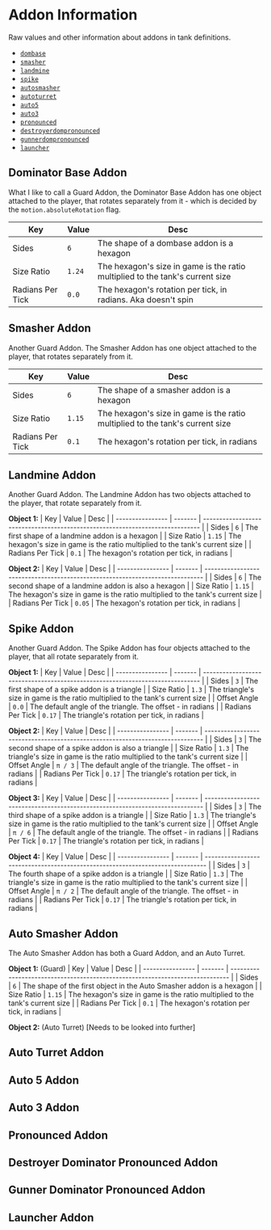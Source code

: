 # Addon Information

Raw values and other information about addons in tank definitions.

- [`dombase`](#dominator-base-addon)
- [`smasher`](#smasher-addon)
- [`landmine`](#landmine-addon)
- [`spike`](#spike-addon)
- [`autosmasher`](#auto-smasher-addon)
- [`autoturret`](#auto-turret-addon)
- [`auto5`](#auto-5-addon)
- [`auto3`](#auto-3-addon)
- [`pronounced`](#pronounced-addon)
- [`destroyerdompronounced`](#destroyer-dominator-pronounced-addon)
- [`gunnerdompronounced`](#gunner-dominator-pronounced-addon)
- [`launcher`](#launcher-addon)

## Dominator Base Addon

What I like to call a Guard Addon, the Dominator Base Addon has one object attached to the player, that rotates separately from it - which is decided by the `motion.absoluteRotation` flag.

| Key              | Value   | Desc                                                                          |
| ---------------- | ------- | ----------------------------------------------------------------------------- |
| Sides            | `6`     | The shape of a dombase addon is a hexagon                                     |
| Size Ratio       | `1.24`  | The hexagon's size in game is the ratio multiplied to the tank's current size |
| Radians Per Tick | `0.0`   | The hexagon's rotation per tick, in radians. Aka doesn't spin                 |

## Smasher Addon

Another Guard Addon. The Smasher Addon has one object attached to the player, that rotates separately from it.

| Key              | Value   | Desc                                                                          |
| ---------------- | ------- | ----------------------------------------------------------------------------- |
| Sides            | `6`     | The shape of a smasher addon is a hexagon                                     |
| Size Ratio       | `1.15`  | The hexagon's size in game is the ratio multiplied to the tank's current size |
| Radians Per Tick | `0.1`   | The hexagon's rotation per tick, in radians                                   |

## Landmine Addon

Another Guard Addon. The Landmine Addon has two objects attached to the player, that rotate separately from it.

**Object 1:**
| Key              | Value   | Desc                                                                          |
| ---------------- | ------- | ----------------------------------------------------------------------------- |
| Sides            | `6`     | The first shape of a landmine addon is a hexagon                              |
| Size Ratio       | `1.15`  | The hexagon's size in game is the ratio multiplied to the tank's current size |
| Radians Per Tick | `0.1`   | The hexagon's rotation per tick, in radians                                   |

**Object 2:**
| Key              | Value   | Desc                                                                          |
| ---------------- | ------- | ----------------------------------------------------------------------------- |
| Sides            | `6`     | The second shape of a landmine addon is also a hexagon                        |
| Size Ratio       | `1.15`  | The hexagon's size in game is the ratio multiplied to the tank's current size |
| Radians Per Tick | `0.05`  | The hexagon's rotation per tick, in radians                                   |

## Spike Addon

Another Guard Addon. The Spike Addon has four objects attached to the player, that all rotate separately from it.

**Object 1:**
| Key              | Value   | Desc                                                                          |
| ---------------- | ------- | ----------------------------------------------------------------------------- |
| Sides            | `3`     | The first shape of a spike addon is a triangle                                 |
| Size Ratio       | `1.3`   | The triangle's size in game is the ratio multiplied to the tank's current size |
| Offset Angle     | `0.0`   | The default angle of the triangle. The offset - in radians                     |
| Radians Per Tick | `0.17`  | The triangle's rotation per tick, in radians                                   |

**Object 2:**
| Key              | Value   | Desc                                                                          |
| ---------------- | ------- | ----------------------------------------------------------------------------- |
| Sides            | `3`     | The second shape of a spike addon is also a triangle                           |
| Size Ratio       | `1.3`   | The triangle's size in game is the ratio multiplied to the tank's current size |
| Offset Angle     | `π / 3` | The default angle of the triangle. The offset - in radians                     |
| Radians Per Tick | `0.17`  | The triangle's rotation per tick, in radians                                   |

**Object 3:**
| Key              | Value   | Desc                                                                          |
| ---------------- | ------- | ----------------------------------------------------------------------------- |
| Sides            | `3`     | The third shape of a spike addon is a triangle                                 |
| Size Ratio       | `1.3`   | The triangle's size in game is the ratio multiplied to the tank's current size |
| Offset Angle     | `π / 6` | The default angle of the triangle. The offset - in radians                     |
| Radians Per Tick | `0.17`  | The triangle's rotation per tick, in radians                                   |

**Object 4:**
| Key              | Value   | Desc                                                                           |
| ---------------- | ------- | ------------------------------------------------------------------------------ |
| Sides            | `3`     | The fourth shape of a spike addon is a triangle                                |
| Size Ratio       | `1.3`   | The triangle's size in game is the ratio multiplied to the tank's current size |
| Offset Angle     | `π / 2` | The default angle of the triangle. The offset - in radians                     |
| Radians Per Tick | `0.17`  | The triangle's rotation per tick, in radians                                   |

## Auto Smasher Addon

The Auto Smasher Addon has both a Guard Addon, and an Auto Turret.

**Object 1:** (Guard)
| Key              | Value   | Desc                                                                          |
| ---------------- | ------- | ----------------------------------------------------------------------------- |
| Sides            | `6`     | The shape of the first object in the Auto Smasher addon is a hexagon          |
| Size Ratio       | `1.15`  | The hexagon's size in game is the ratio multiplied to the tank's current size |
| Radians Per Tick | `0.1`   | The hexagon's rotation per tick, in radians                                   |

**Object 2:** (Auto Turret)
[Needs to be looked into further]

## Auto Turret Addon

## Auto 5 Addon

## Auto 3 Addon

## Pronounced Addon

## Destroyer Dominator Pronounced Addon

## Gunner Dominator Pronounced Addon

## Launcher Addon
